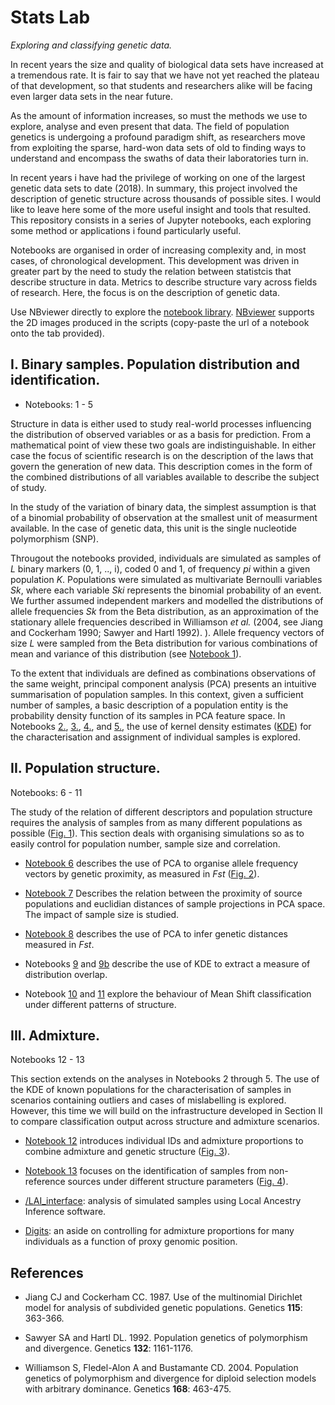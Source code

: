 # Stats Lab

*Exploring and classifying genetic data.*

In recent years the size and quality of biological data sets have increased at a tremendous rate. It is fair to say that we 
have not yet reached the plateau of that development, so that students and researchers alike will be facing even larger data 
sets in the near future.

As the amount of information increases, so must the methods we use to explore, analyse and even present that data. 
The field of population genetics is undergoing a profound paradigm shift, as researchers move from exploiting the sparse, 
hard-won data sets of old to finding ways to understand and encompass the swaths of data their laboratories turn in. 

In recent years i have had the privilege of working on one of the largest genetic data sets to date (2018). In summary, this 
project involved the description of genetic structure across thousands of possible sites. I would like to leave 
here some of the more useful insight and tools that resulted. This repository consists in a series of Jupyter notebooks, 
each exploring some method or applications i found particularly useful.

Notebooks are organised in order of increasing complexity and, in most cases, of chronological development. This development was driven in 
greater part by the need to study the relation between statistcis that describe structure in data. Metrics to describe structure vary
across fields of research. Here, the focus is on the description of genetic data. 

Use NBviewer directly to explore the [notebook library](https://nbviewer.jupyter.org/github/SantosJGND/Genetic-data-analysis/tree/master/). 
[NBviewer](https://nbviewer.jupyter.org/) supports the 2D images produced in the scripts (copy-paste the url of a notebook onto the tab provided).


## I. Binary samples. Population distribution and identification.

- Notebooks: 1 - 5

Structure in data is either used to study real-world processes influencing the distribution of observed variables or as a basis for
prediction. From a mathematical point of view these two goals are indistinguishable. In either case the focus of scientific research is
on the description of the laws that govern the generation of new data. This description comes in the form of the combined distributions
of all variables available to describe the subject of study. 

In the study of the variation of binary data, the simplest assumption is that of a binomial probability of observation at the smallest 
unit of measurment available. In the case of genetic data, this unit is the single nucleotide polymorphism (SNP).

Througout the notebooks provided, individuals are simulated as samples of *L* binary markers (0, 1, .., i), coded 0 and 1, of frequency *pi* 
within a given population *K*. Populations were simulated as multivariate Bernoulli variables *Sk*, where each variable *Ski* represents the 
binomial probability of an event. We further assumed independent markers and modelled the distributions of allele frequencies *Sk* from the 
Beta distribution, as an approximation of the stationary allele frequencies described in Williamson *et al.* (2004, see Jiang and Cockerham 1990; Sawyer and Hartl 1992). ). Allele frequency vectors 
of size *L* were sampled from the Beta distribution for various combinations of mean and variance of this distribution (see [Notebook 1](https://nbviewer.jupyter.org/github/SantosJGND/Genetic-data-analysis/blob/master/1.%20Generating_haplotypes.ipynb)).

To the extent that individuals are defined as combinations observations of the same weight, principal component analysis (PCA) presents an intuitive
summarisation of population samples. In this context, given a sufficient number of samples, a basic description of a population entity is 
the probability density function of its samples in PCA feature space. In Notebooks [2.](https://nbviewer.jupyter.org/github/SantosJGND/Genetic-data-analysis/blob/master/2.%20Local_classification.ipynb),
 [3.](https://nbviewer.jupyter.org/github/SantosJGND/Genetic-data-analysis/blob/master/3.%20Mislabelling.ipynb), [4.](https://nbviewer.jupyter.org/github/SantosJGND/Genetic-data-analysis/blob/master/4.%20X-material.ipynb),
  and [5.](https://nbviewer.jupyter.org/github/SantosJGND/Genetic-data-analysis/blob/master/5.%20Visualizing%20KDE.ipynb), the use of kernel
density estimates ([KDE](https://scikit-learn.org/stable/modules/density.html)) for 
the characterisation and assignment of individual samples is explored. 


## II. Population structure.

Notebooks: 6 - 11

The study of the relation of different descriptors and population structure requires the analysis of samples from as many different populations
as possible ([Fig. 1](https://github.com/SantosJGND/Stats_Lab/blob/master/Complementary_data/Ideo_order_Fst_example.png)).
This section deals with organising simulations so as to easily control for population number, sample size and correlation. 

- [Notebook 6](https://nbviewer.jupyter.org/github/SantosJGND/Genetic-data-analysis/blob/master/6.%20A%20link%20to%20FSTs.ipynb)
describes the use of PCA to organise allele frequency vectors by genetic proximity, as measured in *Fst* 
([Fig. 2](https://github.com/SantosJGND/Stats_Lab/blob/master/Complementary_data/Ideo_comparison.png)).

- [Notebook 7](https://nbviewer.jupyter.org/github/SantosJGND/Genetic-data-analysis/blob/master/7.%20Machine%20Learning%20for%20Genomics.ipynb) 
Describes the relation between the proximity of source populations and euclidian distances of sample projections in PCA space.
The impact of sample size is studied.

- [Notebook 8](https://nbviewer.jupyter.org/github/SantosJGND/Genetic-data-analysis/blob/master/8.%20Controlling%20for%20size.ipynb)
describes the use of PCA to infer genetic distances measured in *Fst*.

- Notebooks [9](https://nbviewer.jupyter.org/github/SantosJGND/Genetic-data-analysis/blob/master/9.%20Conditional_variation.ipynb) 
and [9b](https://nbviewer.jupyter.org/github/SantosJGND/Genetic-data-analysis/blob/master/9b.%20Conditional_Var%2C%20but%20using%20Pops.ipynb) 
describe the use of KDE to extract a measure of distribution overlap. 

- Notebook [10](https://nbviewer.jupyter.org/github/SantosJGND/Genetic-data-analysis/blob/master/10.%20Indexing_MS.ipynb) 
and [11](https://nbviewer.jupyter.org/github/SantosJGND/Genetic-data-analysis/blob/master/11.%20Visualising%20Overlaps.ipynb) 
explore the behaviour of Mean Shift classification under different patterns of structure.


## III. Admixture.

Notebooks 12 - 13

This section extends on the analyses in Notebooks 2 through 5. The use of the KDE of known populations for the characterisation 
of samples in scenarios containing outliers and cases of mislabelling is explored. However, this time we will build on the infrastructure
developed in Section II to compare classification output across structure and admixture scenarios.

- [Notebook 12](https://nbviewer.jupyter.org/github/SantosJGND/Genetic-data-analysis/blob/master/12.%20Admixture%20simulations.ipynb) 
introduces individual IDs and admixture proportions to combine admixture and genetic structure ([Fig. 3](https://github.com/SantosJGND/Stats_Lab/blob/master/Complementary_data/3way_example.png)).

- [Notebook 13](https://nbviewer.jupyter.org/github/SantosJGND/Genetic-data-analysis/blob/master/13.%20Outliers_genetic_structure.ipynb) 
focuses on the identification of samples from non-reference sources under different structure parameters ([Fig. 4](https://github.com/SantosJGND/Stats_Lab/blob/master/Complementary_data/Supplemental_Figure_S11.png)).

- [/LAI_interface](https://github.com/SantosJGND/Stats_Lab/tree/master/LAI_interface): analysis of simulated samples using Local Ancestry Inference software.

- [Digits](https://github.com/SantosJGND/Digits): an aside on controlling for admixture proportions for many individuals as a function of 
proxy genomic position.


## References

- Jiang CJ and Cockerham CC. 1987. Use of the multinomial Dirichlet model for analysis of subdivided genetic populations. Genetics **115**: 363-366.

- Sawyer SA and Hartl DL. 1992. Population genetics of polymorphism and divergence. Genetics **132**: 1161-1176.

- Williamson S, Fledel-Alon A and Bustamante CD. 2004. Population genetics of polymorphism and divergence for diploid selection models with arbitrary dominance. Genetics **168**: 463-475.
